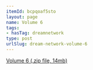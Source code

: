 ```yaml
---
itemId: bcpqoaf5sto
layout: page
name: Volume 6
tags:
- hasTag: dreamnetwork
type: post
urlSlug: dream-network-volume-6
---
```

<a href="../files/Volume_6.zip" download>Volume 6 (.zip file, 14mb)</a>